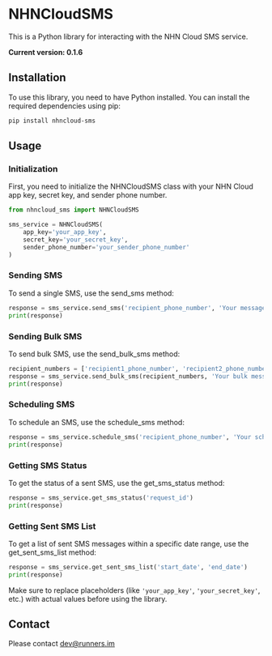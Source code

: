# NHNCloudSMS

This is a Python library for interacting with the NHN Cloud SMS service.

**Current version: 0.1.6**

## Installation

To use this library, you need to have Python installed. You can install the required dependencies using pip:

```bash
pip install nhncloud-sms
```

## Usage

### Initialization
First, you need to initialize the NHNCloudSMS class with your NHN Cloud app key, secret key, and sender phone number.

```python
from nhncloud_sms import NHNCloudSMS

sms_service = NHNCloudSMS(
    app_key='your_app_key',
    secret_key='your_secret_key',
    sender_phone_number='your_sender_phone_number'
)
```

### Sending SMS
To send a single SMS, use the send_sms method:

```python
response = sms_service.send_sms('recipient_phone_number', 'Your message here')
print(response)
```

### Sending Bulk SMS
To send bulk SMS, use the send_bulk_sms method:

```python
recipient_numbers = ['recipient1_phone_number', 'recipient2_phone_number']
response = sms_service.send_bulk_sms(recipient_numbers, 'Your bulk message here')
print(response)
```

### Scheduling SMS
To schedule an SMS, use the schedule_sms method:
```python
response = sms_service.schedule_sms('recipient_phone_number', 'Your scheduled message here', 'schedule_time')
print(response)
```

### Getting SMS Status
To get the status of a sent SMS, use the get_sms_status method:

```python
response = sms_service.get_sms_status('request_id')
print(response)
```

### Getting Sent SMS List
To get a list of sent SMS messages within a specific date range, use the get_sent_sms_list method:

```python
response = sms_service.get_sent_sms_list('start_date', 'end_date')
print(response)
```

Make sure to replace placeholders (like `'your_app_key'`, `'your_secret_key'`, etc.) with actual values before using the library.

## Contact
Please contact dev@runners.im